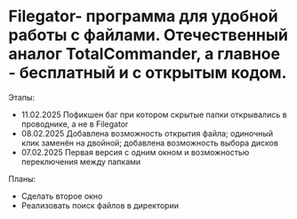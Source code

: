 # Filegator- программа для удобной работы с файлами. Отечественный аналог TotalCommander, а главное - бесплатный и с открытым кодом.

Этапы:
- 11.02.2025 Пофикшен баг при котором скрытые папки открывались в проводнике, а не в Filegator
- 08.02.2025 Добавлена возможность открытия файла; одиночный клик заменён на двойной; добавлена возможность выбора дисков
- 07.02.2025 Первая версия с одним окном и возможностью переключения между папками

Планы:
- Сделать второе окно
- Реализовать поиск файлов в директории